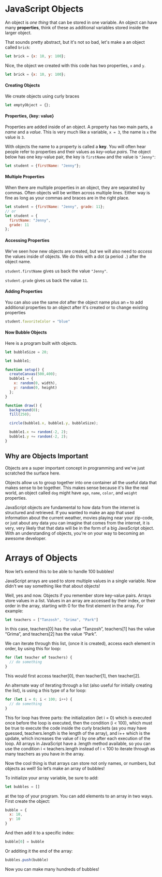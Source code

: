 # JavaScript Objects

An object is *one thing* that can be stored in one variable. An object can have many **properties**, think of these as additional variables stored inside the larger object.

That sounds pretty abstract, but it's not so bad, let's make a an object called `brick`:

```javascript
let brick = {x: 10, y: 100};
```

Nice, the object we created with this code has two properties, `x` and `y`.

```javascript
let brick = {x: 10, y: 100};
```

#### Creating Objects

We create objects using curly braces

```javascript
let emptyObject = {};
```

#### Properties, {key: value}

Properties are added inside of an object. A property has two main parts, a *name* and a *value*.  This is very much like a variable, `x = 3`, the name is `x` the value is `3`.

With objects the name to a property is called a **key**.  You will often hear people refer to properties and their values as *key-value pairs*. The object below has one key-value pair, the key is `firstName` and the value is `"Jenny"`:

```javascript
let student = {firstName: "Jenny"};
```

#### Multiple Properties

When there are multiple properties in an object, they are separated by commas. Often objects will be written across multiple lines. Either way is fine as long as your commas and braces are in the right place.

```javascript
let student = {firstName: "Jenny", grade: 11};
// or
let student = {
  firstName: "Jenny",
  grade: 11
};
```


#### Accessing Properties

We've seen how new objects are created, but we will also need to *access* the values inside of objects. We do this with a dot (a period `.`) after the object name.

`student.firstName` gives us back the value `"Jenny"`.

`student.grade` gives us back the value `11`.

#### Adding Properties

You can also use the same *dot* after the object name plus an `=` to add additional properties to an object after it's created or to change existing properties

```javascript
student.favoriteColor = "blue"
```

#### Now Bubble Objects

Here is a program built with objects. 

```javascript
let bubbleSize = 20;

let bubble1;

function setup() {
  createCanvas(500,400);
  bubble1 = {
    x: random(0, width),
    y: random(0, height)
  };
}

function draw() {
  background(0);
  fill(250);

  circle(bubble1.x, bubble1.y, bubbleSize);

  bubble1.x += random(-2, 2);
  bubble1.y += random(-2, 2);
}
```
## Why are Objects Important

Objects are a super important concept in programming and we've just scratched the surface here.

Objects allow us to group together into one container all the useful data that makes sense to be together.  This makes sense because it's like the real world, an object called `dog` might have `age`, `name`, `color`, and `weight` properties.

JavaScript objects are fundamental to how data from the internet is structured and retrieved.  If you wanted to make an app that used information about the current weather, movies playing near your zip-code, or just about any data you can imagine that comes from the internet, it is very, very likely that that data will be in the form of a big JavaScript object. With an understanding of objects, you're on your way to becoming an awesome developer.

# Arrays of Objects

Now let’s extend this to be able to handle 100 bubbles!

JavaScript arrays are used to store multiple values in a single variable. Now didn’t we say something like that about objects!

Well, yes and now. Objects if you remember store key-value pairs. Arrays store values in a list. Values in an array are accessed by their index, or their order in the array, starting with 0 for the first element in the array. For example:


```javascript
let teachers = ["Tanzosh", "Grima", "Park"]
```

In this case, teachers[0] has the value “Tanzosh”, teachers[1] has the value “Grima”, and teachers[2] has the value “Park”.

We can iterate through this list, (once it is created), access each element in order, by using this for loop:


```javascript
for (let teacher of teachers) {
  // do something
}
```

This would first access teacher[0], then teacher[1], then teacher[2].

An alternate way of iterating through a list (also useful for initially creating the list), is using a this type of a for loop:

```javascript
for (let i = 0; i < 100; i++) {
  // do something
}
```

This for loop has three parts: the initialization (let i = 0) which is executed once before the loop is executed, then the condition (i < 100), which must be true to execute the code inside the curly brackets (as you may have guessed, teachers.length is the length of the array), and i++ which is the update, which increases the value of i by one after each execution of the loop. All arrays in JavaScript have a .length method available, so you can use the condition i < teachers.length instead of i < 100 to iterate through as many teachers as you have in the array.

Now the cool thing is that arrays can store not only names, or numbers, but objects as well! So let’s make an array of bubbles!

To initialize your array variable, be sure to add:

```javascript
let bubbles = []
```

at the top of your program. You can add elements to an array in two ways. First create the object:

```javascript
bubble = {
  x: 10,
  y: 10
}
```
And then add it to a specific index:

```javascript
bubble[0] = bubble
```
Or additing it the end of the array:

```javascript
bubbles.push(bubble)
```

Now you can make many hundreds of bubbles!
